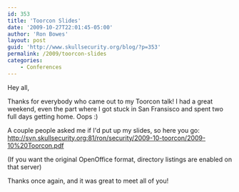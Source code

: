 ```yaml
---
id: 353
title: 'Toorcon Slides'
date: '2009-10-27T22:01:45-05:00'
author: 'Ron Bowes'
layout: post
guid: 'http://www.skullsecurity.org/blog/?p=353'
permalink: /2009/toorcon-slides
categories:
    - Conferences
---
```


Hey all,

Thanks for everybody who came out to my Toorcon talk! I had a great weekend, even the part where I got stuck in San Fransisco and spent two full days getting home. Oops :)

A couple people asked me if I'd put up my slides, so here you go:  
<http://svn.skullsecurity.org:81/ron/security/2009-10-toorcon/2009-10%20Toorcon.pdf>

(If you want the original OpenOffice format, directory listings are enabled on that server)

Thanks once again, and it was great to meet all of you!